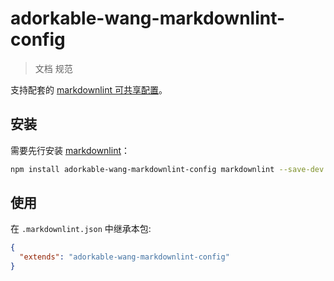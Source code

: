 # adorkable-wang-markdownlint-config

> 文档 规范

支持配套的 [markdownlint 可共享配置](https://www.npmjs.com/package/markdownlint#optionsconfig)。

## 安装

需要先行安装 [markdownlint](https://www.npmjs.com/package/markdownlint)：

```bash
npm install adorkable-wang-markdownlint-config markdownlint --save-dev
```

## 使用

在 `.markdownlint.json` 中继承本包:

```json
{
  "extends": "adorkable-wang-markdownlint-config"
}
```
